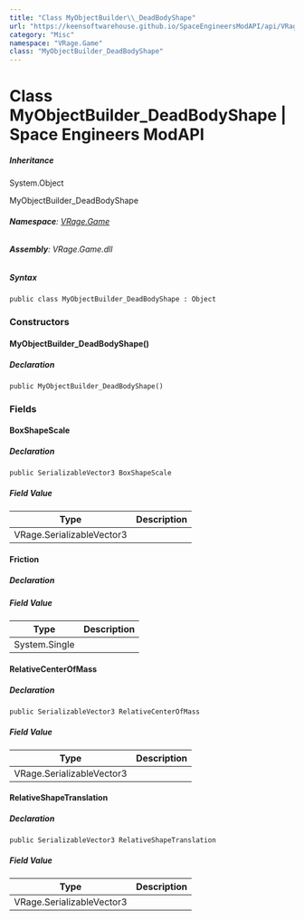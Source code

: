 ```yaml
---
title: "Class MyObjectBuilder\\_DeadBodyShape"
url: "https://keensoftwarehouse.github.io/SpaceEngineersModAPI/api/VRage.Game.MyObjectBuilder_DeadBodyShape.html"
category: "Misc"
namespace: "VRage.Game"
class: "MyObjectBuilder_DeadBodyShape"
---
```


# Class MyObjectBuilder\_DeadBodyShape | Space Engineers ModAPI

##### Inheritance

System.Object

MyObjectBuilder\_DeadBodyShape

###### **Namespace**: [VRage.Game](https://keensoftwarehouse.github.io/SpaceEngineersModAPI/api/VRage.Game.html)

###### **Assembly**: VRage.Game.dll

##### Syntax

```
public class MyObjectBuilder_DeadBodyShape : Object
```

### Constructors

#### MyObjectBuilder\_DeadBodyShape()

##### Declaration

```
public MyObjectBuilder_DeadBodyShape()
```

### Fields

#### BoxShapeScale

##### Declaration

```
public SerializableVector3 BoxShapeScale
```

##### Field Value

| Type | Description |
| --- | --- |
| VRage.SerializableVector3 |     |

#### Friction

##### Declaration

##### Field Value

| Type | Description |
| --- | --- |
| System.Single |     |

#### RelativeCenterOfMass

##### Declaration

```
public SerializableVector3 RelativeCenterOfMass
```

##### Field Value

| Type | Description |
| --- | --- |
| VRage.SerializableVector3 |     |

#### RelativeShapeTranslation

##### Declaration

```
public SerializableVector3 RelativeShapeTranslation
```

##### Field Value

| Type | Description |
| --- | --- |
| VRage.SerializableVector3 |     |